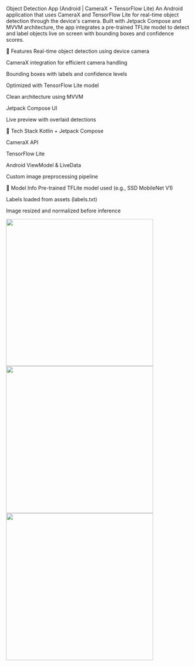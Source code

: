 Object Detection App (Android | CameraX + TensorFlow Lite)
An Android application that uses CameraX and TensorFlow Lite for real-time object detection through the device's camera. Built with Jetpack Compose and MVVM architecture, the app integrates a pre-trained TFLite model to detect and label objects live on screen with bounding boxes and confidence scores.

🚀 Features
Real-time object detection using device camera

CameraX integration for efficient camera handling

Bounding boxes with labels and confidence levels

Optimized with TensorFlow Lite model

Clean architecture using MVVM

Jetpack Compose UI

Live preview with overlaid detections

🧠 Tech Stack
Kotlin + Jetpack Compose

CameraX API

TensorFlow Lite

Android ViewModel & LiveData

Custom image preprocessing pipeline

📂 Model Info
Pre-trained TFLite model used (e.g., SSD MobileNet V1)

Labels loaded from assets (labels.txt)

Image resized and normalized before inference

<img src="https://github.com/user-attachments/assets/b75910aa-411f-4ab5-9481-e40bd2a68d1b" width="400"/>
<img src="https://github.com/user-attachments/assets/b19674c2-8392-472c-b991-a2c528ff5489" width="400"/>
<img src="https://github.com/user-attachments/assets/a078139e-177b-4a0f-be8f-c7297c09befe" width="400"/>

